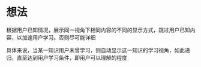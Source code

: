 # 想法

根据用户已知情况，展示同一视角下相同内容的不同的显示方式，跳过用户已知内容，以加速用户学习。否则尽可能详细

具体来说，当某一知识用户未曾学习，则自动显示这一知识的学习视角，如此递归，直至达到用户学习条件，即用户可以理解的程度